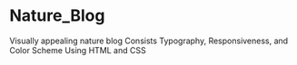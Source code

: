 # Nature_Blog
Visually appealing nature blog 
Consists Typography, Responsiveness, and Color Scheme
Using HTML and CSS
